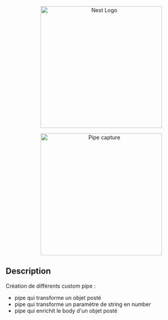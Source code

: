 <p align="center">
  <a href="http://nestjs.com/" target="blank"><img src="https://nestjs.com/img/logo_text.svg" width="320" alt="Nest Logo" /></a>
</p>



<p align="center">
  <img src="https://docs.nestjs.com/assets/Pipe_1.png" width="320" alt="Pipe capture" />
</p>


## Description

Création de différents custom pipe : 
  - pipe qui transforme un objet posté 
  - pipe qui transforme un paramètre de string en number
  - pipe qui enrichit le body d'un objet posté 
  
  

